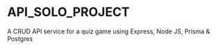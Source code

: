# API_SOLO_PROJECT
A CRUD API service for a quiz game using Express, Node JS, Prisma &amp; Postgres
